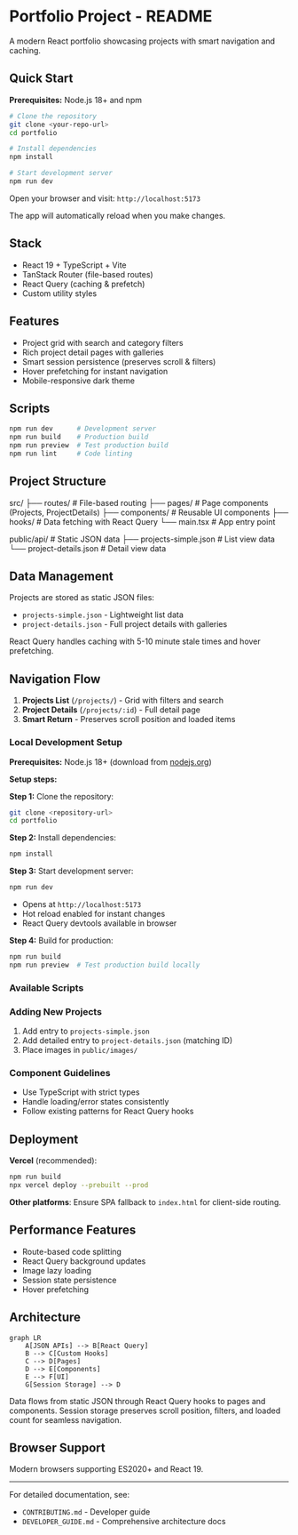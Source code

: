 # Portfolio Project - README

A modern React portfolio showcasing projects with smart navigation and caching.

## Quick Start

**Prerequisites:** Node.js 18+ and npm

```bash
# Clone the repository
git clone <your-repo-url>
cd portfolio

# Install dependencies
npm install

# Start development server
npm run dev
```

Open your browser and visit: `http://localhost:5173`

The app will automatically reload when you make changes.

## Stack

- React 19 + TypeScript + Vite
- TanStack Router (file-based routes)
- React Query (caching & prefetch)
- Custom utility styles

## Features

- Project grid with search and category filters
- Rich project detail pages with galleries
- Smart session persistence (preserves scroll & filters)
- Hover prefetching for instant navigation
- Mobile-responsive dark theme

## Scripts

```bash
npm run dev      # Development server
npm run build    # Production build
npm run preview  # Test production build
npm run lint     # Code linting
```

## Project Structure

src/
├── routes/ # File-based routing
├── pages/ # Page components (Projects, ProjectDetails)
├── components/ # Reusable UI components
├── hooks/ # Data fetching with React Query
└── main.tsx # App entry point

public/api/ # Static JSON data
├── projects-simple.json # List view data
└── project-details.json # Detail view data

## Data Management

Projects are stored as static JSON files:

- `projects-simple.json` - Lightweight list data
- `project-details.json` - Full project details with galleries

React Query handles caching with 5-10 minute stale times and hover prefetching.

## Navigation Flow

1. **Projects List** (`/projects/`) - Grid with filters and search
2. **Project Details** (`/projects/:id`) - Full detail page
3. **Smart Return** - Preserves scroll position and loaded items

### Local Development Setup

**Prerequisites:** Node.js 18+ (download from [nodejs.org](https://nodejs.org/))

**Setup steps:**

**Step 1:** Clone the repository:

```bash
git clone <repository-url>
cd portfolio
```

**Step 2:** Install dependencies:

```bash
npm install
```

**Step 3:** Start development server:

```bash
npm run dev
```

- Opens at `http://localhost:5173`
- Hot reload enabled for instant changes
- React Query devtools available in browser

**Step 4:** Build for production:

```bash
npm run build
npm run preview  # Test production build locally
```

### Available Scripts

### Adding New Projects

1. Add entry to `projects-simple.json`
2. Add detailed entry to `project-details.json` (matching ID)
3. Place images in `public/images/`

### Component Guidelines

- Use TypeScript with strict types
- Handle loading/error states consistently
- Follow existing patterns for React Query hooks

## Deployment

**Vercel** (recommended):

```bash
npm run build
npx vercel deploy --prebuilt --prod
```

**Other platforms**: Ensure SPA fallback to `index.html` for client-side routing.

## Performance Features

- Route-based code splitting
- React Query background updates
- Image lazy loading
- Session state persistence
- Hover prefetching

## Architecture

```mermaid
graph LR
    A[JSON APIs] --> B[React Query]
    B --> C[Custom Hooks]
    C --> D[Pages]
    D --> E[Components]
    E --> F[UI]
    G[Session Storage] --> D
```

Data flows from static JSON through React Query hooks to pages and components. Session storage preserves scroll position, filters, and loaded count for seamless navigation.

## Browser Support

Modern browsers supporting ES2020+ and React 19.

---

For detailed documentation, see:

- `CONTRIBUTING.md` - Developer guide
- `DEVELOPER_GUIDE.md` - Comprehensive architecture docs
